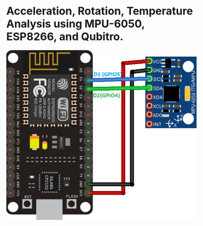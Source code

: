 
# Acceleration, Rotation, Temperature Analysis using MPU-6050, ESP8266, and Qubitro.


<img src="https://github.com/akshitagupta15june/ART-Analysis-Using-Qubitro/blob/main/images/NodeMCU_MPU6050.png">
